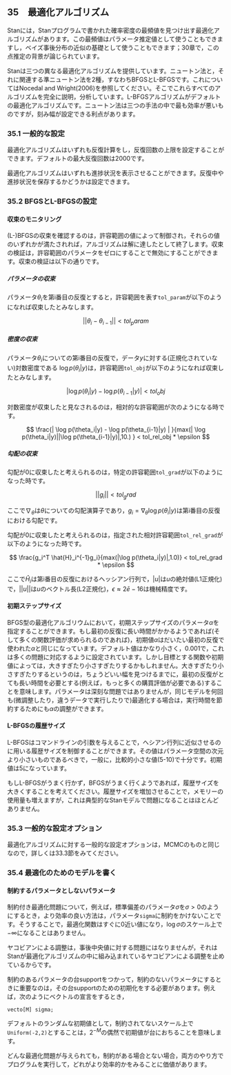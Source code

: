 ## 35　最適化アルゴリズム

Stanには，Stanプログラムで書かれた確率密度の最頻値を見つけ出す最適化アルゴリズムがあります。この最頻値はパラメータ推定値として使うこともできますし，ベイズ事後分布の近似の基礎として使うこともできます；30章で，この点推定の背景が論じられています。

Stanは三つの異なる最適化アルゴリズムを提供しています。ニュートン法と，それに関連する準ニュートン法を2種，すなわちBFGSとL-BFGSです。これについてはNocedal and Wright(2006)を参照してください。そこでこれらすべてのアルゴリズムを完全に説明，分析しています。L-BFGSアルゴリズムがデフォルトの最適化アルゴリズムです。ニュートン法は三つの手法の中で最も効率が悪いものですが，刻み幅が設定できる利点があります。

### 35.1 一般的な設定

最適化アルゴリズムはいずれも反復計算をし，反復回数の上限を設定することができます。デフォルトの最大反復回数は2000です。

最適化アルゴリズムはいずれも進捗状況を表示させることができます。反復中や進捗状況を保存するかどうかは設定できます。

### 35.2 BFGSとL-BFGSの設定

#### 収束のモニタリング

(L-)BFGSの収束を確認するのは，許容範囲の値によって制御され，それらの値のいずれかが満たされれば，アルゴリズムは解に達したとして終了します。収束の検証は，許容範囲のパラメータをゼロにすることで無効にすることができます。収束の検証は以下の通りです。

##### パラメータの収束

パラメータ$\theta_i$を第i番目の反復とすると，許容範囲を表す`tol_param`が以下のようになれば収束したとみなします。

$$|| \theta_i - \theta_{i-1} || < tol_param $$

##### 密度の収束

パラメータ$\theta_i$についての第i番目の反復で，データ$y$に対する(正規化されていない)対数密度である $\log p(\theta_i | y)$は，許容範囲`tol_obj`が以下のようになれば収束したとみなします。

$$ | \log p(\theta_i|y) - \log p(\theta_{i-1}|y) | < tol_obj $$

対数密度が収束したと見なされるのは，相対的な許容範囲が次のようになる時です。

$$ \frac{| \log p(\theta_i|y) - \log p(\theta_{i-1}|y) | }{max(| \log p(\theta_i|y)||\log p(\theta_{i-1}|y)|,10.) } < tol_rel_obj * \epsilon $$

##### 勾配の収束

勾配が0に収束したと考えられるのは，特定の許容範囲`tol_grad`が以下のようになった時です。

$$ ||g_i|| < tol_grad $$

ここで$\nabla_{\theta}$は$\theta$についての勾配演算子であり，$g_i = \nabla_{\theta} \log p(\theta_i | y)$は第i番目の反復における勾配です。

勾配が0に収束したと考えられるのは，指定された相対許容範囲`tol_rel_grad`が以下のようになった時です。

$$ \frac{g_i^T \hat{H}_i^{-1}g_i}{max(|\log p(\theta_i|y)|,1.0)} < tol_rel_grad * \epsilon $$

ここで$\hat{H}_i$は第i番目の反復におけるヘッシアン行列で，$|u|$は$u$の絶対値(L1正規化)で，$||u||$は$u$のベクトル長(L2正規化)，$\epsilon \approx 2\bar{e} - 16$は機械精度です。

#### 初期ステップサイズ

BFGS型の最適化アルゴリウムにおいて，初期ステップサイズのパラメータ$\alpha$を指定することができます。もし最初の反復に長い時間がかかるようであれば(そして多くの関数評価が求められるのであれば)，初期値$\alpha$はだいたい最初の反復で使われた$\alpha$と同じになっています。デフォルト値はかなり小さく，0.001で，これは多くの問題に対応するように設定されています。しかし目標とする関数や初期値によっては，大きすぎたり小さすぎたりするかもしれません。大きすぎたり小さすぎたりするというのは，ちょうどいい幅を見つけるまでに，最初の反復がとても長い時間を必要とする(例えば，もっと多くの購買評価が必要である)することを意味します。パラメータは深刻な問題ではありませんが，同じモデルを何回も(微調整したり，違うデータで実行したりで)最適化する場合は，実行時間を節約するためにも$\alpha$の調整ができます。

#### L-BFGSの履歴サイズ

L-BFGSはコマンドラインの引数を与えることで，へシアン行列に近似させるのに用いる履歴サイズを制御することができます。その値はパラメータ空間の次元より小さいものであるべきで，一般に，比較的小さな値(5-10)で十分です。初期値は5になっています。

もしL-BFGSがうまく行かず，BFGSがうまく行くようであれば，履歴サイズを大きくすることを考えてください。履歴サイズを増加させることで，メモリーの使用量も増えますが，これは典型的なStanモデルで問題になることはほとんどありません。

### 35.3 一般的な設定オプション

最適化アルゴリズムに対する一般的な設定オプションは，MCMCのものと同じなので，詳しくは33.3節をみてください。

### 35.4 最適化のためのモデルを書く

#### 制約するパラメータとしないパラメータ

制約付き最適化問題について，例えば，標準偏差のパラメータ$\sigma$を$\sigma >0$のようにするとき，より効率の良い方法は，パラメータ`sigma`に制約をかけないことです。そうすることで，最適化関数はすぐに0近い値になり，$\log \sigma$のスケール上で$-\infty$になることはありません。

ヤコビアンによる調整は，事後中央値に対する問題にはなりませんが，それはStanが最適化アルゴリズムの中に組み込まれているヤコビアンによる調整を止めているからです。

制約のあるパラメータの台supportをつかって，制約のないパラメータにするときに重要なのは，その台supportのための初期化をする必要があります。例えば，次のようにベクトルの宣言をするとき，

```
vecto[M] sigma;
```

デフォルトのランダムな初期値として，制約されてないスケール上で`Uniform(-2,2)`とすることは，$2^{-M}$の偶然で初期値が台におちることを意味します。

どんな最適化問題が与えられても，制約がある場合とない場合，両方のやり方でプログラムを実行して，どれがより効率的かをみることに価値があります。
